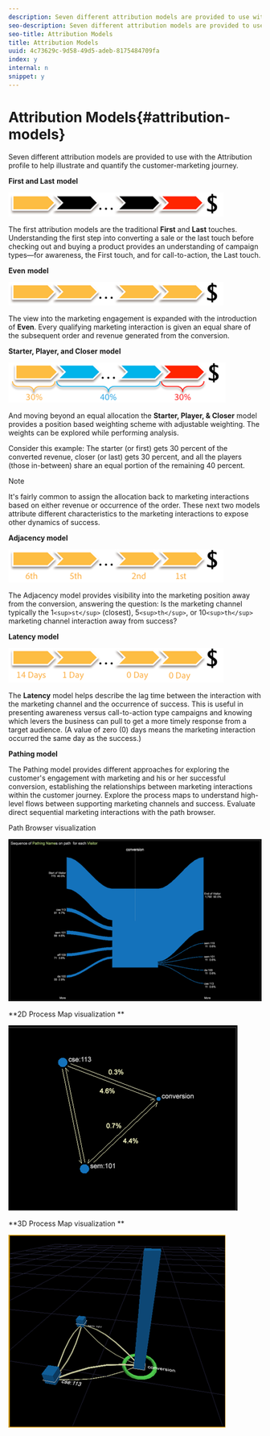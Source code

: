 ```yaml
---
description: Seven different attribution models are provided to use with the Attribution profile to help illustrate and quantify the customer-marketing journey.
seo-description: Seven different attribution models are provided to use with the Attribution profile to help illustrate and quantify the customer-marketing journey.
seo-title: Attribution Models
title: Attribution Models
uuid: 4c73629c-9d58-49d5-adeb-8175484709fa
index: y
internal: n
snippet: y
---
```


# Attribution Models{#attribution-models}

Seven different attribution models are provided to use with the Attribution profile to help illustrate and quantify the customer-marketing journey.

**First and Last** **model**

![](assets/attrib_model_first_last.png)

The first attribution models are the traditional **First** and **Last** touches. Understanding the first step into converting a sale or the last touch before checking out and buying a product provides an understanding of campaign types—for awareness, the First touch, and for call-to-action, the Last touch.

**Even** **model**

![](assets/attrib_model_even.png)

The view into the marketing engagement is expanded with the introduction of **Even**. Every qualifying marketing interaction is given an equal share of the subsequent order and revenue generated from the conversion.

**Starter, Player, and Closer** **model**

![](assets/attrib_model_position.png)

And moving beyond an equal allocation the **Starter, Player, & Closer** model provides a position based weighting scheme with adjustable weighting. The weights can be explored while performing analysis.

Consider this example: The starter (or first) gets 30 percent of the converted revenue, closer (or last) gets 30 percent, and all the players (those in-between) share an equal portion of the remaining 40 percent.

>[!NOTE]
>
>It's fairly common to assign the allocation back to marketing interactions based on either revenue or occurrence of the order. These next two models attribute different characteristics to the marketing interactions to expose other dynamics of success.

**Adjacency model**

![](assets/attrib_model_adjacency.png)

The Adjacency model provides visibility into the marketing position away from the conversion, answering the question: Is the marketing channel typically the 1`<sup>st</sup>` (closest), 5`<sup>th</sup>`, or 10`<sup>th</sup>` marketing channel interaction away from success?

**Latency model**

![](assets/attrib_model_latency.png)

The **Latency** model helps describe the lag time between the interaction with the marketing channel and the occurrence of success. This is useful in presenting awareness versus call-to-action type campaigns and knowing which levers the business can pull to get a more timely response from a target audience. (A value of zero (0) days means the marketing interaction occurred the same day as the success.)

**Pathing model**

The Pathing model provides different approaches for exploring the customer's engagement with marketing and his or her successful conversion, establishing the relationships between marketing interactions within the customer journey. Explore the process maps to understand high-level flows between supporting marketing channels and success. Evaluate direct sequential marketing interactions with the path browser.

Path Browser visualization

![](assets/attrib_model_path_browser.png)

**2D Process Map visualization ** 

![](assets/attrib_model_2Dprocess_map.png)

**3D Process Map visualization **

![](assets/attrib_model_3Dprocess_map.png)

